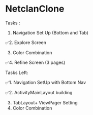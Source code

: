 # NetclanClone

Tasks :

1. Navigation Set Up (Bottom and Tab)

✅2. Explore Screen

3. Color Combination

✅4. Refine Screen (3 pages)

Tasks Left:

✅1. Navigation SetUp with Bottom Nav

✅2. ActivityMainLayout building

3. TabLayout+ ViewPager Setting
5. Color Combination
